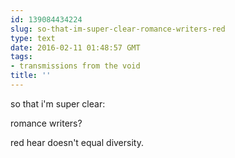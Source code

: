 ```yaml
---
id: 139084434224
slug: so-that-im-super-clear-romance-writers-red
type: text
date: 2016-02-11 01:48:57 GMT
tags:
- transmissions from the void
title: ''
---
```

so that i'm super clear:

romance writers?

red hear doesn't equal diversity.